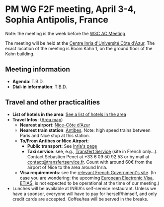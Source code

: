 # PM WG F2F meeting, April 3-4, Sophia Antipolis, France

Note: the meeting is the week before the [W3C AC Meeting](https://www.w3.org/2025/04/AC/Overview.html). 

The meeting will be held at the [Centre Inria d'Université Côte d'Azur](https://www.w3.org/2025/04/AC/venue.html#venue). The exact location of the meeting is Room Kahn 1, on the ground floor of the Kahn building.

## Meeting information

- **Agenda**: T.B.D.
- **Dial-in information**: T.B.D.
  
## Travel and other practicalities

- **List of hotels in the area**: [See a list of hotels in the area](https://www.w3.org/2025/04/AC/venue.html#hotels)
- **Travel Infos**: ([Area map](https://framacarte.org/en/map/ac-2023-ac-2025_143800#15/43.6165/7.0675))
  - **Nearest airport**: [Nice-Côte d'Azur](https://www.nice.aeroport.fr/en)
  - **Nearest train station**: [Antibes](https://www.garesetconnexions.sncf/en/stations-services/antibes). Note: high speed trains between Paris and Nice stop at this station.
  - **To/From Antibes or Nice Airport**:
    - **Public transport**: See [Inria's page](https://www.inria.fr/en/how-get-inria-centre-universite-cote-dazur-and-its-montpellier-antenna)
    - **Taxi service**: see, e.g., [Transfert Service](https://www.transfertservice.fr) (site in French only…). Contact Sébastien Penet at +33 6 09 50 92 53 or by mail at [contact@transfertservice.fr](mailto:contact@transfertservice.fr). Count with around 60€ from the airport of Nice to the area around Inria.
  - **Visa requirements**: see the [relevant French Government's site](https://france-visas.gouv.fr/en/web/france-visas). (In case you are wondering: the upcoming [European Electronic Visa, ETIAS,](https://travel-europe.europa.eu/etias/what-etias_en) is not expected to be operational at the time of our meeting.)
- Lunches will be available at INRIA's self-service restaurant. Unless we have a sponsor, everyone will have to pay for herself/himself, and only credit cards are accepted. Coffee/tea will be served in the breaks. 
